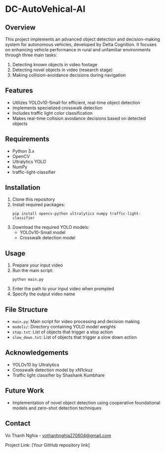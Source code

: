 # DC-AutoVehical-AI
## Overview
This project implements an advanced object detection and decision-making system for autonomous vehicles, developed by Delta Cognition. It focuses on enhancing vehicle performance in rural and unfamiliar environments through three main tasks:

1. Detecting known objects in video footage
2. Detecting novel objects in video (research stage)
3. Making collision-avoidance decisions during navigation

## Features
- Utilizes YOLOv10-Small for efficient, real-time object detection
- Implements specialized crosswalk detection
- Includes traffic light color classification
- Makes real-time collision avoidance decisions based on detected objects

## Requirements
- Python 3.x
- OpenCV
- Ultralytics YOLO
- NumPy
- traffic-light-classifier

## Installation
1. Clone this repository
2. Install required packages:
   ```
   pip install opencv-python ultralytics numpy traffic-light-classifier
   ```
3. Download the required YOLO models:
   - YOLOv10-Small model
   - Crosswalk detection model

## Usage
1. Prepare your input video
2. Run the main script:
   ```
   python main.py
   ```
3. Enter the path to your input video when prompted
4. Specify the output video name

## File Structure
- `main.py`: Main script for video processing and decision making
- `models/`: Directory containing YOLO model weights
- `stop.txt`: List of objects that trigger a stop action
- `slow_down.txt`: List of objects that trigger a slow down action

## Acknowledgements
- YOLOv10 by Ultralytics
- Crosswalk detection model by xN1ckuz
- Traffic light classifier by Shashank Kumbhare

## Future Work
- Implementation of novel object detection using cooperative foundational models and zero-shot detection techniques

## Contact
Vo Thanh Nghia - vothanhnghia270604@gmail.com

Project Link: [Your GitHub repository link]

